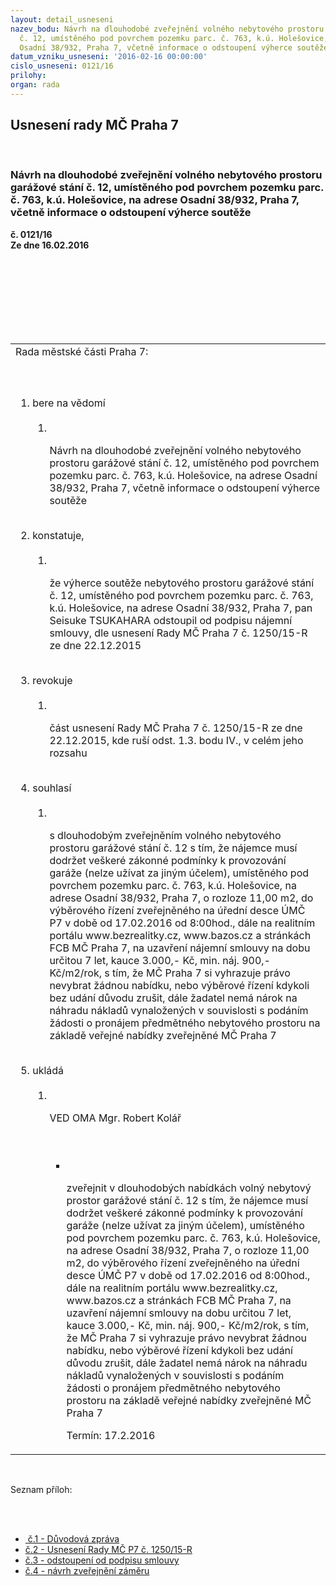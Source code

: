 ```yaml
---
layout: detail_usneseni
nazev_bodu: Návrh na dlouhodobé zveřejnění volného nebytového prostoru garážové stání
  č. 12, umístěného pod povrchem pozemku parc. č. 763, k.ú. Holešovice, na adrese
  Osadní 38/932, Praha 7, včetně informace o odstoupení výherce soutěže
datum_vzniku_usneseni: '2016-02-16 00:00:00'
cislo_usneseni: 0121/16
prilohy: 
organ: rada
---
```

<div id="ucUsn_pList" class="usn">
	<span><h2>Usnesení rady MČ Praha 7 </h2>
<br></span><div class="standBody">
<span><h3>Návrh na dlouhodobé zveřejnění volného nebytového prostoru garážové stání č. 12, umístěného pod povrchem pozemku parc. č. 763, k.ú. Holešovice, na adrese Osadní 38/932, Praha 7, včetně informace o odstoupení výherce soutěže</h3></span><div class="center">
		<strong>č. 0121/16</strong><br>
	</div>
<div class="center">
		<strong>Ze dne 16.02.2016</strong><br><br>
	</div>
<p></p>
<br><table class="documentProperties tableView">
<br><tbody>
<br><tr>
<br><td>Rada městské části Praha 7:</td>
</tr>
<br><tr>
<br><td>
<br><ol class="urzList_view">
<br><li class="urzClass1">bere na vědomí <br><ol class="urzOlClass">
<br><li class="urzClass2">
<br><p>Návrh na dlouhodobé zveřejnění volného nebytového prostoru garážové stání č. 12, umístěného pod povrchem pozemku parc. č. 763, k.ú. Holešovice, na adrese Osadní 38/932, Praha 7, včetně informace o odstoupení výherce soutěže</p>
</li>
</ol>
<br>
</li>
<li class="urzClass1">konstatuje, <br><ol class="urzOlClass">
<br><li class="urzClass2">
<br><p>že výherce soutěže nebytového prostoru garážové stání č. 12, umístěného pod povrchem pozemku parc. č. 763, k.ú. Holešovice, na adrese Osadní 38/932, Praha 7, pan Seisuke TSUKAHARA odstoupil od podpisu nájemní smlouvy, dle usnesení Rady MČ Praha 7 č. 1250/15-R ze dne 22.12.2015</p>
</li>
</ol>
<br>
</li>
<li class="urzClass1">revokuje <br><ol class="urzOlClass">
<br><li class="urzClass2">
<br><p>část usnesení Rady MČ Praha 7 č. 1250/15-R ze dne 22.12.2015, kde ruší odst. 1.3. bodu IV., v celém jeho rozsahu</p>
</li>
</ol>
<br>
</li>
<li class="urzClass1">souhlasí <br><ol class="urzOlClass">
<br><li class="urzClass2">
<br><p>s dlouhodobým zveřejněním volného nebytového prostoru garážové stání č. 12 s tím, že nájemce musí dodržet veškeré zákonné podmínky k provozování garáže (nelze užívat za jiným účelem), umístěného pod povrchem pozemku parc. č. 763, k.ú. Holešovice, na adrese Osadní 38/932, Praha 7, o rozloze 11,00 m2, do výběrového řízení zveřejněného na úřední desce ÚMČ P7 v době od 17.02.2016 od 8:00hod., dále na realitním portálu www.bezrealitky.cz, www.bazos.cz a stránkách FCB MČ Praha 7, na uzavření nájemní smlouvy na dobu určitou 7 let, kauce 3.000,- Kč, min. náj. 900,- Kč/m2/rok, s tím, že MČ Praha 7 si vyhrazuje právo nevybrat žádnou nabídku, nebo výběrové řízení kdykoli bez udání důvodu zrušit, dále žadatel nemá nárok na náhradu nákladů vynaložených v souvislosti s podáním žádosti o pronájem předmětného nebytového prostoru na základě veřejné nabídky zveřejněné MČ Praha 7</p>
</li>
</ol>
<br>
</li>
<li class="urzClass1">ukládá <br><ol class="urzOlClass">
<br><li class="urzClass2">
<br><p>VED OMA Mgr. Robert Kolář</p>
<br><ul class="urzUlClass">
<br><li class="urzClass3">
<br><p>zveřejnit v dlouhodobých nabídkách volný nebytový prostor garážové stání č. 12 s tím, že nájemce musí dodržet veškeré zákonné podmínky k provozování garáže (nelze užívat za jiným účelem), umístěného pod povrchem pozemku parc. č. 763, k.ú. Holešovice, na adrese Osadní 38/932, Praha 7, o rozloze 11,00 m2, do výběrového řízení zveřejněného na úřední desce ÚMČ P7 v době od 17.02.2016 od 8:00hod., dále na realitním portálu www.bezrealitky.cz, www.bazos.cz a stránkách FCB MČ Praha 7, na uzavření nájemní smlouvy na dobu určitou 7 let, kauce 3.000,- Kč, min. náj. 900,- Kč/m2/rok, s tím, že MČ Praha 7 si vyhrazuje právo nevybrat žádnou nabídku, nebo výběrové řízení kdykoli bez udání důvodu zrušit, dále žadatel nemá nárok na náhradu nákladů vynaložených v souvislosti s podáním žádosti o pronájem předmětného nebytového prostoru na základě veřejné nabídky zveřejněné MČ Praha 7</p>Termín: 17.2.2016</li>
</ul>
</li>
</ol>
</li>
</ol>
</td>
</tr>
</tbody>
</table>
<br><p>Seznam příloh:</p>
<br><ul>
<br><li>
<a href="/zdroj.aspx?typ=4&amp;Id=70584&amp;sh=231435381" target="_blank" title="Odkaz na soubor - 21,5 kB - nové okno"> č.1 - Důvodová zpráva</a> <br>
</li>
<li>
<a href="/zdroj.aspx?typ=4&amp;Id=70585&amp;sh=231602261" target="_blank" title="Odkaz na soubor - 73 kB - nové okno">č.2 - Usnesení Rady MČ P7 č. 1250/15-R</a> <br>
</li>
<li>
<a href="/zdroj.aspx?typ=4&amp;Id=70586&amp;sh=231499189" target="_blank" title="Odkaz na soubor - 39,2 kB - nové okno">č.3 - odstoupení od podpisu smlouvy</a> <br>
</li>
<li><a href="/zdroj.aspx?typ=4&amp;Id=70587&amp;sh=231666069" target="_blank" title="Odkaz na soubor - 28,5 kB - nové okno">č.4 - návrh zveřejnění záměru</a></li>
</ul>
</div>
</div>